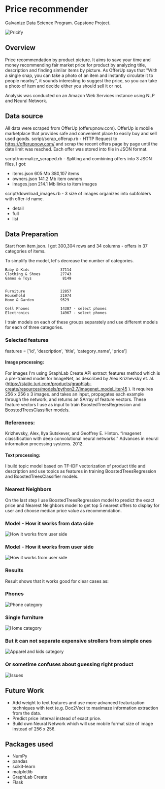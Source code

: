 # Price recommender
Galvanize Data Science Program. Capstone Project.

![Pricify](images/pricify.png)

## Overview
Price recommendation by product picture. It aims to save your time and money recommending fair market price for product by analyzing title, description and finding similar items by picture. As OfferUp says that "With a single snap, you can take a photo of an item and instantly circulate it to people nearby.", it sounds interesting to suggest the price, so you can take a photo of item and decide either you should sell it or not.

Analysis was conducted on an Amazon Web Services instance using NLP and Neural Network.


## Data source
All data were scraped from OfferUp (offerupnow.com). OfferUp is mobile marketplace that provides safe and convenient place to easily buy and sell used goods.
script/scrap_offerup.rb  - HTTP Request to https://offerupnow.com/ and scrap the recent offers page by page until the date limit was reached. Each offer was stored into file in JSON format.

script/normalize_scraped.rb - Spliting and combining offers into 3 JSON files, I got:

* items.json 605 Mb 380,107 items
* owners.json 141.2 Mb item owners
* images.json 214.1 Mb links to item images

script/download_images.rb - 3 size of images organizes into subfolders with offer-id name.
* detail
* full
* list

## Data Preparation

Start from item.json. I got 300,304 rows and 34 columns - offers in 37 categories of items.

To simplify the model, let's decrease the number of categories.

```
Baby & Kids              37114
Clothing & Shoes         27743
Games & Toys              8149  


Furniture                22857
Household                21974
Home & Garden            9529

Cell Phones              14307 - select phones
Electronics              14967 - select phones
```

I train models on each of these groups separately and use different models for each of three categories.

### Selected features
features = ['id', 'description', 'title', 'category_name', 'price']


#### Image processing:
For images I'm using GraphLab Create API extract_features method which is a pre-trained model for ImageNet, as described by Alex Krizhevsky et. al. (https://static.turi.com/products/graphlab-create/resources/models/python2.7/imagenet_model_iter45 ).  It requires 256 x 256 x 3 images. and takes an input, propagates each example through the network, and returns an SArray of feature vectors. These feature vectors I use as input to train BoostedTreesRegression and BoostedTreesClassifier models.

### References:
Krizhevsky, Alex, Ilya Sutskever, and Geoffrey E. Hinton. “Imagenet classification with deep convolutional neural networks.” Advances in neural information processing systems. 2012.

#### Text processing:

I build topic model based on TF-IDF vectorization of product title and description and use topics as features in training BoostedTreesRegression and BoostedTreesClassifier models.

### Nearest Neighbors

On the last step I use BoostedTreesRegression model to predict the exact price and Nearest Neighbors model to get top 5 nearest offers to display for user and choose median price value as recommendation.

### Model - How it works from data side

![How it works from user side](images/data_side.png)

### Model - How it works from user side

![How it works from user side](images/user_side.png)


### Results

Result shows that it works good for clear cases as:

### Phones
![Phone category](images/phone.png)

### Single furniture
![Home category](images/home.png)

### But it can not separate expensive strollers from simple ones
![Apparel and kids category](images/kids.png)

### Or sometime confuses about guessing right product
![Issues](images/issues_img.png)

## Future Work
* Add weight to text features and use more advanced featurization techniques with text (e.g. Doc2Vec) to maximaze information extraction from the data.
* Predict price interval instead of exact price.
* Build own Neural Network which will use mobile format size of image instead of 256 x 256.


## Packages used
* NumPy
* pandas
* scikit-learn
* matplotlib
* GraphLab Create
* Flask
